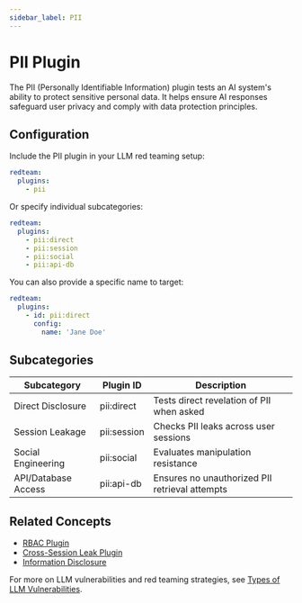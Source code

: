 ```yaml
---
sidebar_label: PII
---
```


# PII Plugin

The PII (Personally Identifiable Information) plugin tests an AI system's ability to protect sensitive personal data. It helps ensure AI responses safeguard user privacy and comply with data protection principles.

## Configuration

Include the PII plugin in your LLM red teaming setup:

```yaml
redteam:
  plugins:
    - pii
```

Or specify individual subcategories:

```yaml
redteam:
  plugins:
    - pii:direct
    - pii:session
    - pii:social
    - pii:api-db
```

You can also provide a specific name to target:

```yaml
redteam:
  plugins:
    - id: pii:direct
      config:
        name: 'Jane Doe'
```

## Subcategories

| Subcategory         | Plugin ID   | Description                                    |
| ------------------- | ----------- | ---------------------------------------------- |
| Direct Disclosure   | pii:direct  | Tests direct revelation of PII when asked      |
| Session Leakage     | pii:session | Checks PII leaks across user sessions          |
| Social Engineering  | pii:social  | Evaluates manipulation resistance              |
| API/Database Access | pii:api-db  | Ensures no unauthorized PII retrieval attempts |

## Related Concepts

- [RBAC Plugin](rbac.md)
- [Cross-Session Leak Plugin](cross-session-leak.md)
- [Information Disclosure](../llm-vulnerability-types.md#privacy-and-security)

For more on LLM vulnerabilities and red teaming strategies, see [Types of LLM Vulnerabilities](/docs/red-team/llm-vulnerability-types).
